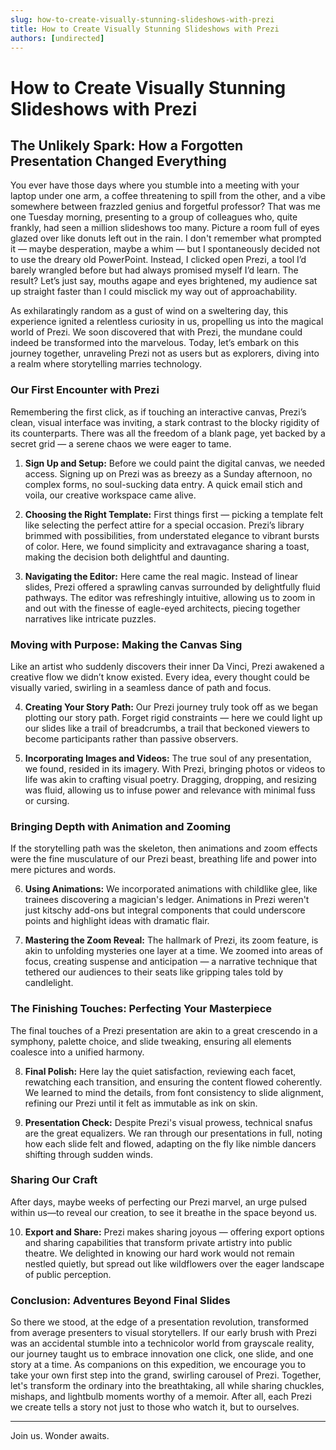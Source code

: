 ```yaml
---
slug: how-to-create-visually-stunning-slideshows-with-prezi
title: How to Create Visually Stunning Slideshows with Prezi
authors: [undirected]
---
```



# How to Create Visually Stunning Slideshows with Prezi

## The Unlikely Spark: How a Forgotten Presentation Changed Everything

You ever have those days where you stumble into a meeting with your laptop under one arm, a coffee threatening to spill from the other, and a vibe somewhere between frazzled genius and forgetful professor? That was me one Tuesday morning, presenting to a group of colleagues who, quite frankly, had seen a million slideshows too many. Picture a room full of eyes glazed over like donuts left out in the rain. I don't remember what prompted it — maybe desperation, maybe a whim — but I spontaneously decided not to use the dreary old PowerPoint. Instead, I clicked open Prezi, a tool I’d barely wrangled before but had always promised myself I’d learn. The result? Let’s just say, mouths agape and eyes brightened, my audience sat up straight faster than I could misclick my way out of approachability.

As exhilaratingly random as a gust of wind on a sweltering day, this experience ignited a relentless curiosity in us, propelling us into the magical world of Prezi. We soon discovered that with Prezi, the mundane could indeed be transformed into the marvelous. Today, let’s embark on this journey together, unraveling Prezi not as users but as explorers, diving into a realm where storytelling marries technology. 

### Our First Encounter with Prezi

Remembering the first click, as if touching an interactive canvas, Prezi’s clean, visual interface was inviting, a stark contrast to the blocky rigidity of its counterparts. There was all the freedom of a blank page, yet backed by a secret grid — a serene chaos we were eager to tame. 

1. **Sign Up and Setup:** Before we could paint the digital canvas, we needed access. Signing up on Prezi was as breezy as a Sunday afternoon, no complex forms, no soul-sucking data entry. A quick email stich and voila, our creative workspace came alive.

2. **Choosing the Right Template:** First things first — picking a template felt like selecting the perfect attire for a special occasion. Prezi’s library brimmed with possibilities, from understated elegance to vibrant bursts of color. Here, we found simplicity and extravagance sharing a toast, making the decision both delightful and daunting.

3. **Navigating the Editor:** Here came the real magic. Instead of linear slides, Prezi offered a sprawling canvas surrounded by delightfully fluid pathways. The editor was refreshingly intuitive, allowing us to zoom in and out with the finesse of eagle-eyed architects, piecing together narratives like intricate puzzles.

### Moving with Purpose: Making the Canvas Sing

Like an artist who suddenly discovers their inner Da Vinci, Prezi awakened a creative flow we didn’t know existed. Every idea, every thought could be visually varied, swirling in a seamless dance of path and focus.

4. **Creating Your Story Path:** Our Prezi journey truly took off as we began plotting our story path. Forget rigid constraints — here we could light up our slides like a trail of breadcrumbs, a trail that beckoned viewers to become participants rather than passive observers. 

5. **Incorporating Images and Videos:** The true soul of any presentation, we found, resided in its imagery. With Prezi, bringing photos or videos to life was akin to crafting visual poetry. Dragging, dropping, and resizing was fluid, allowing us to infuse power and relevance with minimal fuss or cursing. 

### Bringing Depth with Animation and Zooming

If the storytelling path was the skeleton, then animations and zoom effects were the fine musculature of our Prezi beast, breathing life and power into mere pictures and words.

6. **Using Animations:** We incorporated animations with childlike glee, like trainees discovering a magician's ledger. Animations in Prezi weren't just kitschy add-ons but integral components that could underscore points and highlight ideas with dramatic flair.

7. **Mastering the Zoom Reveal:** The hallmark of Prezi, its zoom feature, is akin to unfolding mysteries one layer at a time. We zoomed into areas of focus, creating suspense and anticipation — a narrative technique that tethered our audiences to their seats like gripping tales told by candlelight.

### The Finishing Touches: Perfecting Your Masterpiece

The final touches of a Prezi presentation are akin to a great crescendo in a symphony, palette choice, and slide tweaking, ensuring all elements coalesce into a unified harmony.

8. **Final Polish:** Here lay the quiet satisfaction, reviewing each facet, rewatching each transition, and ensuring the content flowed coherently. We learned to mind the details, from font consistency to slide alignment, refining our Prezi until it felt as immutable as ink on skin.

9. **Presentation Check:** Despite Prezi's visual prowess, technical snafus are the great equalizers. We ran through our presentations in full, noting how each slide felt and flowed, adapting on the fly like nimble dancers shifting through sudden winds.

### Sharing Our Craft

After days, maybe weeks of perfecting our Prezi marvel, an urge pulsed within us—to reveal our creation, to see it breathe in the space beyond us.

10. **Export and Share:** Prezi makes sharing joyous — offering export options and sharing capabilities that transform private artistry into public theatre. We delighted in knowing our hard work would not remain nestled quietly, but spread out like wildflowers over the eager landscape of public perception.

### Conclusion: Adventures Beyond Final Slides

So there we stood, at the edge of a presentation revolution, transformed from average presenters to visual storytellers. If our early brush with Prezi was an accidental stumble into a technicolor world from grayscale reality, our journey taught us to embrace innovation one click, one slide, and one story at a time. As companions on this expedition, we encourage you to take your own first step into the grand, swirling carousel of Prezi. Together, let's transform the ordinary into the breathtaking, all while sharing chuckles, mishaps, and lightbulb moments worthy of a memoir. After all, each Prezi we create tells a story not just to those who watch it, but to ourselves.

---

Join us. Wonder awaits.
```
